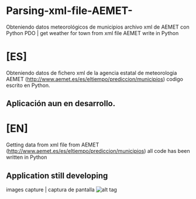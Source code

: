 # Parsing-xml-file-AEMET-
Obteniendo datos meteorológicos de municipios archivo xml de AEMET con Python PDO   | get weather for town from xml file AEMET write in Python

# [ES]
Obteniendo datos de fichero xml de la agencia estatal de meteorologia AEMET (http://www.aemet.es/es/eltiempo/prediccion/municipios)
codigo escrito en Python.

## Aplicación aun en desarrollo.

# [EN]
Getting data from xml file from AEMET (http://www.aemet.es/es/eltiempo/prediccion/municipios) 
all code has been written in Python

## Application still developing
images capture | captura de pantalla
![alt tag](https://cloud.githubusercontent.com/assets/8844134/21848425/eca6eb24-d800-11e6-8f8a-a8790d059f01.png)
